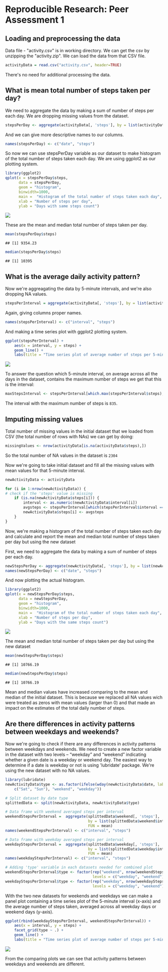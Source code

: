 # Reproducible Research: Peer Assessment 1


## Loading and preprocessing the data

Data file -  "activity.csv" is in working directory. We can get the csv by unzipping the "activity.zip". 
We can load the data from that CSV file.


```r
activityData = read.csv("activity.csv", header=TRUE)
```

There's no need for additional processing the data.

## What is mean total number of steps taken per day?

We need to aggregate the data by making a sum of number of steps per each day. We are dropping missing values from the dataset.


```r
stepsPerDay <- aggregate(activityData[, 'steps'], by = list(activityData$date), FUN = sum, na.rm = TRUE)
```

And we can give more descriptive names to our columns.


```r
names(stepsPerDay) <- c("date", "steps")
```

So now we can use stepsPerDay variable as our dataset to make histogram of the total number of steps taken each day. We are using ggplot2 as our plotting system.


```r
library(ggplot2)
qplot(x = stepsPerDay$steps, 
      data = stepsPerDay, 
      geom = "histogram", 
      binwidth=1000,
      main =  "Histogram of the total number of steps taken each day",
      xlab = "Number of steps per day",
      ylab = "Days with same steps count")
```

![](figures/histogram-1.png) 

These are the mean and median total number of steps taken per day.


```r
mean(stepsPerDay$steps)
```

```
## [1] 9354.23
```

```r
median(stepsPerDay$steps)
```

```
## [1] 10395
```

## What is the average daily activity pattern?
Now we're aggreagating the data by 5-minute intervals, and we're also dropping NA values.


```r
stepsPerInterval = aggregate(activityData[, 'steps'], by = list(activityData$interval), FUN = mean, na.rm = TRUE)
```

Again, giving columns proper names.


```r
names(stepsPerInterval) <- c("interval", "steps")
```

And making a time series plot with ggplot2 plotting system.


```r
ggplot(stepsPerInterval) + 
    aes(x = interval, y = steps) + 
    geom_line() + 
    labs(title = "Time series plot of average number of steps per 5-minute interval")
```

![](figures/stepsPerInterval-1.png) 

To answer the question which 5-minute interval, on average across all the days in the dataset, contains the maximum number of steps we get that this is the interval:


```r
maxStepsInterval <- stepsPerInterval[which.max(stepsPerInterval$steps), ]$interval
```

The interval with the maximum number of steps is ``835``.

## Imputing missing values
Total number of missing values in the initial dataset that we loaded from CSV (the total number of rows with NAs) we can get by doing:


```r
missingValues <- nrow(activityData[is.na(activityData$steps),])
```

So the total number of NA values in the dataset is ``2304``

Now we're going to take initial dataset and fill all the missing values with mean values for that 5-minute interval.


```r
newActivityData <- activityData

for (i in 1:nrow(newActivityData)) {
# check if the 'steps' value is missing
    if (is.na(newActivityData$steps[i])) {
        interval <- as.numeric(newActivityData$interval[i])
        avgsteps <- stepsPerInterval[which(stepsPerInterval$interval == interval),]$steps
        newActivityData$steps[i] <- avgsteps
    }
}
```

Now, we're making a histogram of the total number of steps taken each day and calculate and report the mean and median total number of steps taken per day but using the new dataset

First, we need to aggregate the data by making a sum of number of steps per each day.


```r
newStepsPerDay <- aggregate(newActivityData[, 'steps'], by = list(newActivityData$date), FUN = sum)
names(newStepsPerDay) <- c("date", "steps")
```

And now plotting the actual histogram.


```r
library(ggplot2)
qplot(x = newStepsPerDay$steps, 
      data = newStepsPerDay, 
      geom = "histogram", 
      binwidth=1000,
      main =  "Histogram of the total number of steps taken each day",
      xlab = "Number of steps per day",
      ylab = "Days with the same steps count")
```

![](figures/histogram2-1.png) 

The mean and median total number of steps taken per day but using the new dataset


```r
mean(newStepsPerDay$steps)
```

```
## [1] 10766.19
```

```r
median(newStepsPerDay$steps)
```

```
## [1] 10766.19
```

Mean and median values have increased comparing to the mean and median of the initial dataset. This is because we replaced all NA values wich were treated as zeros with mean values (larger than 0) and that made an impact on the estimates of the total daily number of steps.

## Are there differences in activity patterns between weekdays and weekends?

Now we're going to check if there are any differences in activity patterns between weekdays and weekends.
We need to create a new factor variable in the dataset with two levels – “weekday” and “weekend” indicating whether a given date is a weekday or weekend day. The easiest way to determine if a date is weekday or not is using 'lubridate' package.
We're using the new dataset with no NA values.


```r
library(lubridate)
newActivityData$type <- as.factor(ifelse(wday(newActivityData$date, label = TRUE) %in% 
    c("Sat", "Sun"), "weekend", "weekday"))

# Split dataset by date type
splittedData <- split(newActivityData, newActivityData$type)

# Data frame with weekend averaged steps per interval
weekendStepsPerInterval =  aggregate(splittedData$weekend[, 'steps'], 
                                     by = list(splittedData$weekend$interval), 
                                     FUN = mean)
names(weekendStepsPerInterval) <- c("interval", "steps")

# Data frame with weekday averaged steps per interval
weekdayStepsPerInterval =  aggregate(splittedData$weekday[, 'steps'], 
                                     by = list(splittedData$weekday$interval), 
                                     FUN = mean)
names(weekdayStepsPerInterval) <- c("interval", "steps")

# Adding 'type' variable in each datasets needed for combined plot
weekendStepsPerInterval$type <- factor(rep("weekend", nrow(weekendStepsPerInterval)), 
                                       levels = c("weekday", "weekend"))
weekdayStepsPerInterval$type <- factor(rep("weekday", nrow(weekdayStepsPerInterval)), 
                                       levels = c("weekday", "weekend"))
```

With the two new datasets for weekends and weekdays we can make a panel plot containing a time series plot of the 5-minute interval (x-axis) and the average number of steps taken, averaged across all weekday days or weekend days (y-axis).


```r
ggplot(rbind(weekdayStepsPerInterval, weekendStepsPerInterval)) + 
    aes(x = interval, y = steps) + 
    facet_grid(type ~ .) + 
    geom_line() + 
    labs(title = "Time series plot of average number of steps per 5-minute interval")
```

![](figures/weekends-weekdays_steps-1.png) 

From the comparing plots we can see that activity patterns between weekdays and weekends are different.
